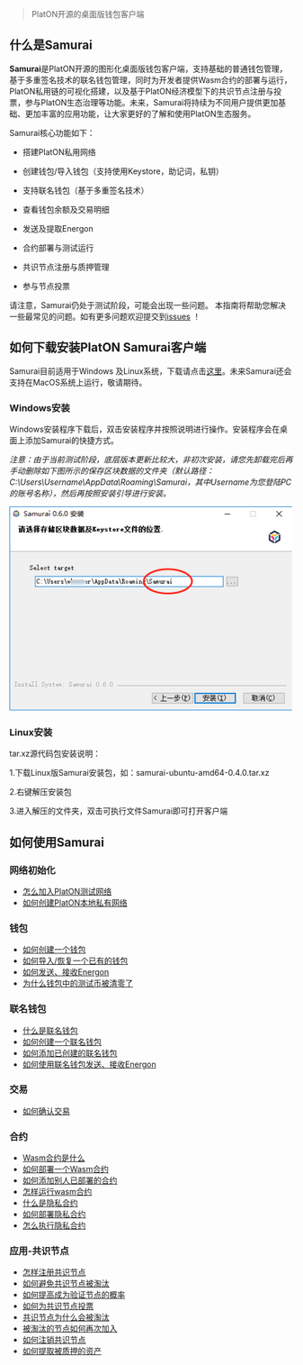 > PlatON开源的桌面版钱包客户端

## 什么是Samurai

**Samurai**是PlatON开源的图形化桌面版钱包客户端，支持基础的普通钱包管理，基于多重签名技术的联名钱包管理，同时为开发者提供Wasm合约的部署与运行，PlatON私用链的可视化搭建，以及基于PlatON经济模型下的共识节点注册与投票，参与PlatON生态治理等功能。未来，Samurai将持续为不同用户提供更加基础、更加丰富的应用功能，让大家更好的了解和使用PlatON生态服务。

Samurai核心功能如下：

- 搭建PlatON私用网络

- 创建钱包/导入钱包（支持使用Keystore，助记词，私钥）

- 支持联名钱包（基于多重签名技术）

- 查看钱包余额及交易明细

- 发送及提取Energon

- 合约部署与测试运行

- 共识节点注册与质押管理

- 参与节点投票

请注意，Samurai仍处于测试阶段，可能会出现一些问题。 本指南将帮助您解决一些最常见的问题。如有更多问题欢迎提交到[issues](https://github.com/PlatONnetwork/Docs/issues) ！

## 如何下载安装PlatON Samurai客户端

Samurai目前适用于Windows 及Linux系统，下载请点击[这里](https://github.com/PlatONnetwork/Samurai/releases)。未来Samurai还会支持在MacOS系统上运行，敬请期待。

### Windows安装

Windows安装程序下载后，双击安装程序并按照说明进行操作。安装程序会在桌面上添加Samurai的快捷方式。

*注意：由于当前测试阶段，底层版本更新比较大，非初次安装，请您先卸载完后再手动删除如下图所示的保存区块数据的文件夹（默认路径：C:\Users\Username\AppData\Roaming\Samurai，其中Username为您登陆PC的账号名称），然后再按照安装引导进行安装。*

<img src="platon-samurai/image/Keystore_address-cn.png" width = "503" height="362"/>  

### Linux安装

tar.xz源代码包安装说明：

1.下载Linux版Samurai安装包，如：samurai-ubuntu-amd64-0.4.0.tar.xz

2.右键解压安装包

3.进入解压的文件夹，双击可执行文件Samurai即可打开客户端

## 如何使用Samurai

### 网络初始化

- [怎么加入PlatON测试网络](/zh-cn/user-interfaces/platon-samurai/_网络初始化.md#怎么加入PlatON测试网络)
- [如何创建PlatON本地私有网络](/zh-cn/user-interfaces/platon-samurai/_网络初始化.md#如何创建PlatON本地私有网络)

### 钱包

- [如何创建一个钱包](/zh-cn/user-interfaces/platon-samurai/_钱包.md#如何创建一个钱包)
- [如何导入/恢复一个已有的钱包](/zh-cn/user-interfaces/platon-samurai/_钱包.md#%e5%a6%82%e4%bd%95%e5%af%bc%e5%85%a5%e6%81%a2%e5%a4%8d%e4%b8%80%e4%b8%aa%e5%b7%b2%e6%9c%89%e7%9a%84%e9%92%b1%e5%8c%85)
- [如何发送、接收Energon](/zh-cn/user-interfaces/platon-samurai/_钱包.md#%e5%a6%82%e4%bd%95%e5%8f%91%e9%80%81%e3%80%81%e6%8e%a5%e6%94%b6-energon)
- [为什么钱包中的测试币被清零了](/zh-cn/user-interfaces/platon-samurai/_钱包.md#为什么钱包中的测试币被清零了)

### 联名钱包

- [什么是联名钱包](/zh-cn/user-interfaces/platon-samurai/_联名钱包.md#什么是联名钱包)
- [如何创建一个联名钱包](/zh-cn/user-interfaces/platon-samurai/_联名钱包.md#如何创建一个联名钱包)
- [如何添加已创建的联名钱包](/zh-cn/user-interfaces/platon-samurai/_联名钱包.md#如何添加已创建的联名钱包)
- [如何使用联名钱包发送、接收Energon](/zh-cn/user-interfaces/platon-samurai/_联名钱包.md#如何使用联名钱包发送、接收Energon)

### 交易

- [如何确认交易](/zh-cn/user-interfaces/platon-samurai/_交易.md#如何确认交易)

### 合约

- [Wasm合约是什么](/zh-cn/user-interfaces/platon-samurai/_合约.md#Wasm合约是什么)
- [如何部署一个Wasm合约](/zh-cn/user-interfaces/platon-samurai/_合约.md#如何部署一个Wasm合约)
- [如何添加别人已部署的合约](/zh-cn/user-interfaces/platon-samurai/_合约.md#如何添加别人已部署的合约)
- [怎样运行wasm合约](/zh-cn/user-interfaces/platon-samurai/_合约.md#怎样运行Wasm合约)
- [什么是隐私合约](/zh-cn/user-interfaces/platon-samurai/_合约.md#什么是隐私合约)
- [如何部署隐私合约](/zh-cn/user-interfaces/platon-samurai/_合约.md#如何部署隐私合约)
- [怎么执行隐私合约](/zh-cn/user-interfaces/platon-samurai/_合约.md#怎么执行隐私合约)

### 应用-共识节点

- [怎样注册共识节点](/zh-cn/user-interfaces/platon-samurai/_竞选节点.md#怎样注册共识节点)
- [如何避免共识节点被淘汰](/zh-cn/user-interfaces/platon-samurai/_竞选节点.md#如何避免共识节点被淘汰)
- [如何提高成为验证节点的概率](/zh-cn/user-interfaces/platon-samurai/_竞选节点.md#如何提高成为验证节点的概率)
- [如何为共识节点投票](/zh-cn/user-interfaces/platon-samurai/_竞选节点.md#如何为共识节点投票)
- [共识节点为什么会被淘汰](/zh-cn/user-interfaces/platon-samurai/_竞选节点.md#共识节点为什么会被淘汰)
- [被淘汰的节点如何再次加入](/zh-cn/user-interfaces/platon-samurai/_竞选节点.md#被淘汰的节点如何再次加入)
- [如何注销共识节点](/zh-cn/user-interfaces/platon-samurai/_竞选节点.md#如何注销共识节点)
- [如何提取被质押的资产](/zh-cn/user-interfaces/platon-samurai/_竞选节点.md#如何提取被质押的资产)

